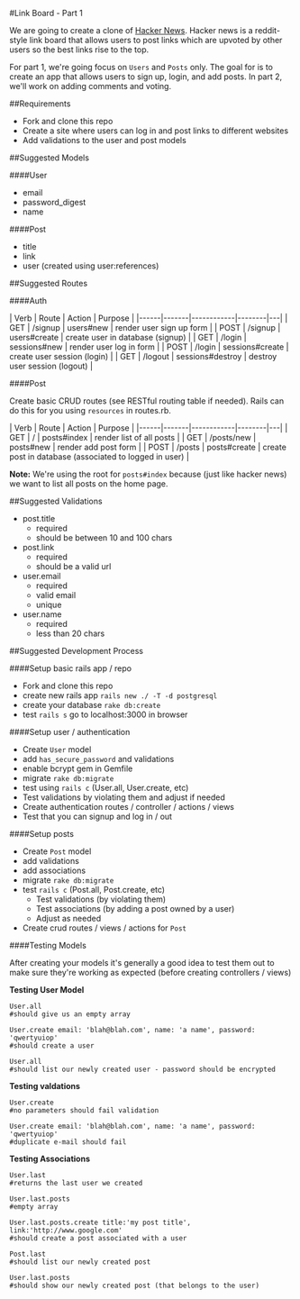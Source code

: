 #Link Board - Part 1

We are going to create a clone of [Hacker News](https://news.ycombinator.com/). Hacker news is a reddit-style link board that allows users to post links which are upvoted by other users so the best links rise to the top.

For part 1, we're going focus on `Users` and `Posts` only. The goal for is to create an app that allows users to sign up, login, and add posts. In part 2, we'll work on adding comments and voting.

##Requirements

* Fork and clone this repo
* Create a site where users can log in and post links to different websites
* Add validations to the user and post models

##Suggested Models

####User
* email
* password_digest
* name

####Post
* title
* link
* user (created using user:references)


##Suggested Routes

####Auth

| Verb | Route | Action | Purpose |
|------|-------|------------|--------|---|
| GET | /signup | users#new | render user sign up form | 
| POST | /signup | users#create | create user in database (signup) | 
| GET | /login | sessions#new | render user log in form |
| POST | /login | sessions#create | create user session (login) |
| GET | /logout | sessions#destroy | destroy user session (logout) |

####Post

Create basic CRUD routes (see RESTful routing table if needed). Rails can do this for you using `resources` in routes.rb.

| Verb | Route | Action | Purpose |
|------|-------|------------|--------|---|
| GET | / | posts#index | render list of all posts | 
| GET | /posts/new | posts#new | render add post form | 
| POST | /posts | posts#create | create post in database (associated to logged in user) | 

**Note:** We're using the root for `posts#index` because (just like hacker news) we want to list all posts on the home page.

##Suggested Validations

* post.title
    * required
    * should be between 10 and 100 chars
* post.link
    * required
    * should be a valid url
* user.email
    * required
    * valid email
    * unique
* user.name
    * required
    * less than 20 chars


##Suggested Development Process

####Setup basic rails app / repo

* Fork and clone this repo
* create new rails app `rails new ./ -T -d postgresql`
* create your database `rake db:create`
* test `rails s` go to localhost:3000 in browser

####Setup user / authentication

* Create `User` model
* add `has_secure_password` and validations
* enable bcrypt gem in Gemfile
* migrate `rake db:migrate`
* test using `rails c` (User.all, User.create, etc)
* Test validations by violating them and adjust if needed
* Create authentication routes / controller / actions / views
* Test that you can signup and log in / out

####Setup posts

* Create `Post` model
* add validations
* add associations
* migrate `rake db:migrate`
* test `rails c` (Post.all, Post.create, etc)
    * Test validations (by violating them)
    * Test associations (by adding a post owned by a user)
    * Adjust as needed
* Create crud routes / views / actions for `Post`


####Testing Models

After creating your models it's generally a good idea to test them out to make sure they're working as expected (before creating controllers / views)

**Testing User Model**

```
User.all
#should give us an empty array

User.create email: 'blah@blah.com', name: 'a name', password: 'qwertyuiop'
#should create a user

User.all
#should list our newly created user - password should be encrypted
```

**Testing valdations**

```
User.create 
#no parameters should fail validation

User.create email: 'blah@blah.com', name: 'a name', password: 'qwertyuiop'
#duplicate e-mail should fail
```

**Testing Associations**

```
User.last
#returns the last user we created

User.last.posts
#empty array

User.last.posts.create title:'my post title', link:'http://www.google.com'
#should create a post associated with a user

Post.last
#should list our newly created post

User.last.posts
#should show our newly created post (that belongs to the user)
```


